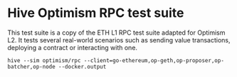 # Hive Optimism RPC test suite

This test suite is a copy of the ETH L1 RPC test suite adapted for Optimism L2.
It tests several real-world scenarios such as sending value transactions,
deploying a contract or interacting with one.

    hive --sim optimism/rpc --client=go-ethereum,op-geth,op-proposer,op-batcher,op-node --docker.output
